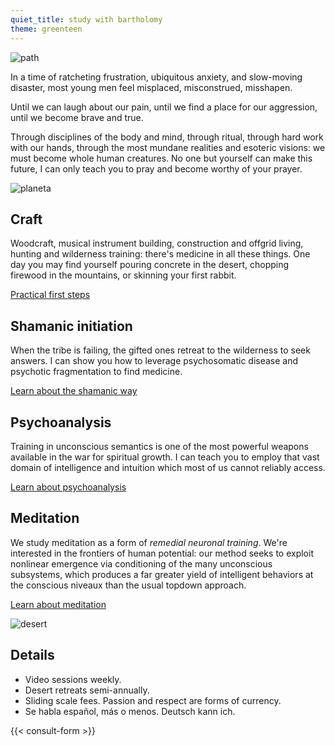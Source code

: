 ```yaml
---
quiet_title: study with bartholomy
theme: greenteen
---
```


![path](/covers/desert_path.webp)

In a time of ratcheting frustration, ubiquitous anxiety, and slow-moving disaster, most young men feel misplaced, misconstrued, misshapen.

Until we can laugh about our pain, until we find a place for our aggression, until we become brave and true.

Through disciplines of the body and mind, through ritual, through hard work with our hands, through the most mundane realities and esoteric visions: we must become whole human creatures. No one but yourself can make this future, I can only teach you to pray and become worthy of your prayer.

![planeta](/covers/planeta.webp)

## Craft

Woodcraft, musical instrument building, construction and offgrid living, hunting and wilderness training: there's medicine in all these things. One day you may find yourself pouring concrete in the desert, chopping firewood in the mountains, or skinning your first rabbit.

[Practical first steps](/posts/walking/)

## Shamanic initiation

When the tribe is failing, the gifted ones retreat to the wilderness to seek answers. I can show you how to leverage psychosomatic disease and psychotic fragmentation to find medicine.

[Learn about the shamanic way](/posts/three-pillars/)

## Psychoanalysis

Training in unconscious semantics is one of the most powerful weapons available in the war for spiritual growth. I can teach you to employ that vast domain of intelligence and intuition which most of us cannot reliably access.

[Learn about psychoanalysis](/posts/uncanny/)

## Meditation

We study meditation as a form of *remedial neuronal training*. We're interested in the frontiers of human potential: our method seeks to exploit nonlinear emergence via conditioning of the many unconscious subsystems, which produces a far greater yield of intelligent behaviors at the conscious niveaux than the usual topdown approach.

[Learn about meditation](/posts/why-meditate/)

![desert](/landscape.jpg)

## Details

* Video sessions weekly.
* Desert retreats semi-annually.
* Sliding scale fees. Passion and respect are forms of currency.
* Se habla español, más o menos. Deutsch kann ich.

{{< consult-form >}}
